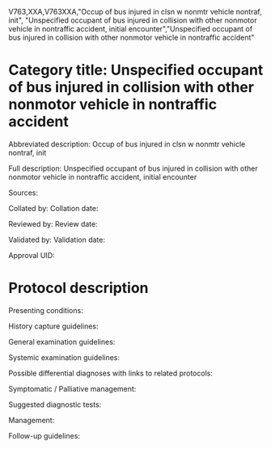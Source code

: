 V763,XXA,V763XXA,"Occup of bus injured in clsn w nonmtr vehicle nontraf, init", "Unspecified occupant of bus injured in collision with other nonmotor vehicle in nontraffic accident, initial encounter","Unspecified occupant of bus injured in collision with other nonmotor vehicle in nontraffic accident"
# Category title: Unspecified occupant of bus injured in collision with other nonmotor vehicle in nontraffic accident

Abbreviated description: Occup of bus injured in clsn w nonmtr vehicle nontraf, init

Full description: Unspecified occupant of bus injured in collision with other nonmotor vehicle in nontraffic accident, initial encounter

Sources:

Collated by:
Collation date:

Reviewed by:
Review date:

Validated by:
Validation date:

Approval UID:

# Protocol description

Presenting conditions:

History capture guidelines:

General examination guidelines:

Systemic examination guidelines:

Possible differential diagnoses with links to related protocols:

Symptomatic / Palliative management:

Suggested diagnostic tests:

Management:

Follow-up guidelines:
